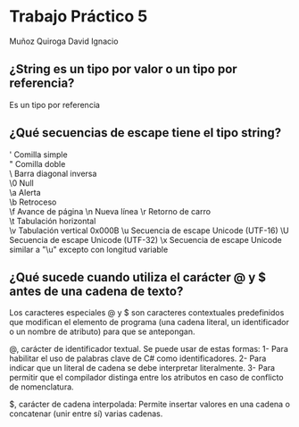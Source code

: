 # Trabajo Práctico 5
Muñoz Quiroga David Ignacio


## ¿String es un tipo por valor o un tipo por referencia?
Es un tipo por referencia

## ¿Qué secuencias de escape tiene el tipo string?
\'	Comilla simple	
\"	Comilla doble	
\\	Barra diagonal inversa	
\0	Null	
\a	Alerta	
\b	Retroceso	
\f	Avance de página
\n	Nueva línea	
\r	Retorno de carro	
\t	Tabulación horizontal	
\v	Tabulación vertical	0x000B
\u	Secuencia de escape Unicode (UTF-16)
\U	Secuencia de escape Unicode (UTF-32)
\x	Secuencia de escape Unicode similar a "\u" excepto con longitud variable

## ¿Qué sucede cuando utiliza el carácter @ y $ antes de una cadena de texto?
Los caracteres especiales @ y $ son caracteres contextuales predefinidos que modifican el elemento de programa (una cadena literal, un identificador o un nombre de atributo) para que se antepongan. 

@, carácter de identificador textual. Se puede usar de estas formas:
1- Para habilitar el uso de palabras clave de C# como identificadores.
2- Para indicar que un literal de cadena se debe interpretar literalmente.
3- Para permitir que el compilador distinga entre los atributos en caso de conflicto de nomenclatura.

$, carácter de cadena interpolada: Permite insertar valores en una cadena o concatenar (unir entre sí) varias cadenas.